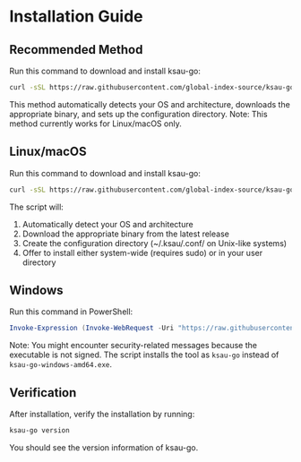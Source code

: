 # Installation Guide

## Recommended Method
Run this command to download and install ksau-go:
```bash
curl -sSL https://raw.githubusercontent.com/global-index-source/ksau-go/master/setup.sh | bash
```
This method automatically detects your OS and architecture, downloads the appropriate binary, and sets up the configuration directory. Note: This method currently works for Linux/macOS only.

## Linux/macOS
Run this command to download and install ksau-go:
```bash
curl -sSL https://raw.githubusercontent.com/global-index-source/ksau-go/master/setup.sh | bash
```
The script will:
1. Automatically detect your OS and architecture
2. Download the appropriate binary from the latest release
3. Create the configuration directory (~/.ksau/.conf/ on Unix-like systems)
4. Offer to install either system-wide (requires sudo) or in your user directory

## Windows
Run this command in PowerShell:
```powershell
Invoke-Expression (Invoke-WebRequest -Uri "https://raw.githubusercontent.com/global-index-source/ksau-go/master/install.ps1").Content
```
Note: You might encounter security-related messages because the executable is not signed. The script installs the tool as `ksau-go` instead of `ksau-go-windows-amd64.exe`.


## Verification
After installation, verify the installation by running:
```bash
ksau-go version
```
You should see the version information of ksau-go.
